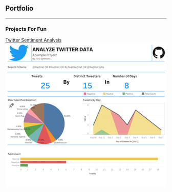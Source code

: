 ## Portfolio

---

### Projects For Fun 

[Twitter Sentiment Analysis](/sample_page)
<img src="images/Analyze Twitter Data.png?raw=true"/>
